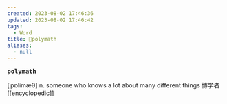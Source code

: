 ```yaml
---
created: 2023-08-02 17:46:36
updated: 2023-08-02 17:46:42
tags:
  - Word
title: 📖polymath
aliases:
  - null
---
```


<pre><strong>polymath</strong></pre>
[ˈpɒlimæθ]
n. someone who knows a lot about many different things 博学者
[[encyclopedic]]
